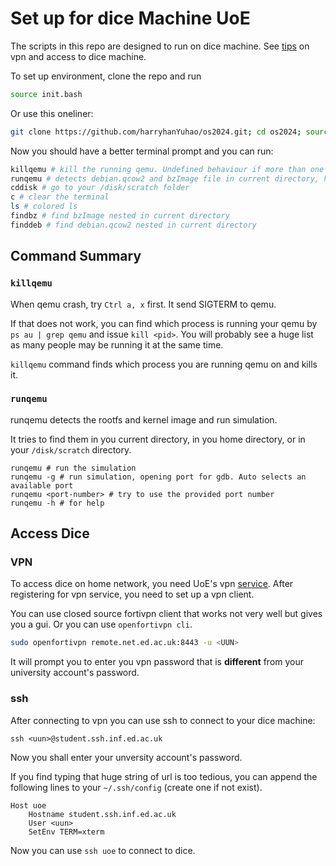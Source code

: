 # Set up for dice Machine UoE

The scripts in this repo are designed to run on dice machine. See [tips](#access-dice) on vpn and access to dice machine.

To set up environment, clone the repo and run

```bash
source init.bash
```

Or use this oneliner: 

```bash
git clone https://github.com/harryhanYuhao/os2024.git; cd os2024; source init.bash
```

Now you should have a better terminal prompt and you can run:

```bash
killqemu # kill the running qemu. Undefined behaviour if more than one qemu issued by you is running
runqemu # detects debian.qcow2 and bzImage file in current directory, home, and `/disk/scratch`, and runs it
cddisk # go to your /disk/scratch folder
c # clear the terminal
ls # colored ls
findbz # find bzImage nested in current directory
finddeb # find debian.qcow2 nested in current directory
```

## Command Summary

### `killqemu`

When qemu crash, try `Ctrl a, x` first. It send SIGTERM to qemu.

If that does not work, you can find which process is running your qemu by `ps au | grep qemu` and issue `kill <pid>`.
You will probably see a huge list as many people may be running it at the same time.

`killqemu` command finds which process you are running qemu on and kills it.

###  `runqemu`

runqemu detects the rootfs and kernel image and run simulation. 

It tries to find them in you current directory, in you home directory, or in your `/disk/scratch` directory.


```
runqemu # run the simulation 
runqemu -g # run simulation, opening port for gdb. Auto selects an available port
runqemu <port-number> # try to use the provided port number
runqemu -h # for help
```

## Access Dice

### VPN

To access dice on home network, you need UoE's vpn [service](https://www.ed.ac.uk/information-services/computing/desktop-personal/vpn). After registering for vpn service, you need to set up a vpn client. 

You can use closed source fortivpn client that works not very well but gives you a gui.  Or you can use `openfortivpn cli`.

```bash
sudo openfortivpn remote.net.ed.ac.uk:8443 -u <UUN>
```

It will prompt you to enter you vpn password that is **different** from your university account's password.

### ssh 

After connecting to vpn you can use ssh to connect to your dice machine:

```
ssh <uun>@student.ssh.inf.ed.ac.uk
```

Now you shall enter your unversity account's password.

If you find typing that huge string of url is too tedious, you can append the following lines to your `~/.ssh/config` (create one if not exist).

```
Host uoe
	Hostname student.ssh.inf.ed.ac.uk
	User <uun>
	SetEnv TERM=xterm
```

Now you can use `ssh uoe` to connect to dice.
